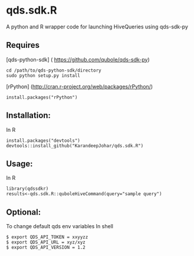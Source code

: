 qds.sdk.R
=========
A python and R wrapper code for launching HiveQueries using qds-sdk-py

Requires
--------
[qds-python-sdk] ( https://github.com/qubole/qds-sdk-py)

    cd /path/to/qds-python-sdk/directory 
    sudo python setup.py install

[rPython] (http://cran.r-project.org/web/packages/rPython/)

    install.packages("rPython")

Installation:
-------------
In R
  
    install.packages("devtools")
    devtools::install_github("KarandeepJohar/qds.sdk.R")

Usage:
------
In R

    library(qdssdkr)
    results<-qds.sdk.R::quboleHiveCommand(query="sample query")

Optional:
---------
To change default qds env variables
In shell

    $ export QDS_API_TOKEN = xxyyzz
    $ export QDS_API_URL = xyz/xyz
    $ export QDS_API_VERSION = 1.2
